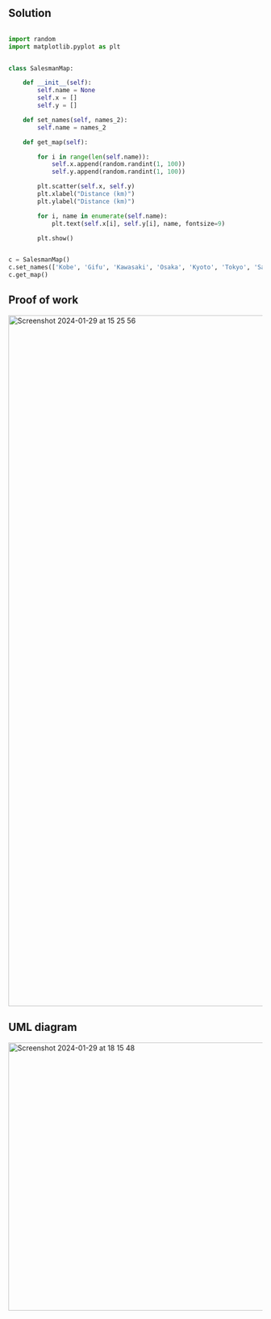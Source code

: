 ## Solution ##


```.py

import random
import matplotlib.pyplot as plt


class SalesmanMap:

    def __init__(self):
        self.name = None
        self.x = []
        self.y = []

    def set_names(self, names_2):
        self.name = names_2

    def get_map(self):

        for i in range(len(self.name)):
            self.x.append(random.randint(1, 100))
            self.y.append(random.randint(1, 100))

        plt.scatter(self.x, self.y)
        plt.xlabel("Distance (km)")
        plt.ylabel("Distance (km)")

        for i, name in enumerate(self.name):
            plt.text(self.x[i], self.y[i], name, fontsize=9)

        plt.show()


c = SalesmanMap()
c.set_names(['Kobe', 'Gifu', 'Kawasaki', 'Osaka', 'Kyoto', 'Tokyo', 'Sapporo', 'Chiba', 'Karuizawa', 'Nagano'])
c.get_map()


```


## Proof of work ##

<img width="1366" alt="Screenshot 2024-01-29 at 15 25 56" src="https://github.com/yuxuantaoisak/unit_3/assets/144768397/0ddb0ded-72b8-42c0-a97e-f4a448ecc56c">



## UML diagram ##

<img width="530" alt="Screenshot 2024-01-29 at 18 15 48" src="https://github.com/yuxuantaoisak/unit_3/assets/144768397/407a9a5e-3d38-4d68-bf80-5df233964e8b">
